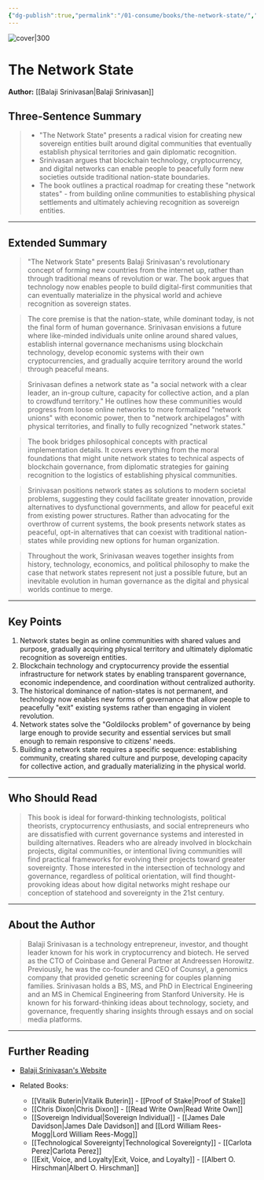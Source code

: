 ```yaml
---
{"dg-publish":true,"permalink":"/01-consume/books/the-network-state/","title":"The Network State","tags":["crypto","cryptocurrency","blockchain-technology","governance","decentralized-governance","digital-society"]}
---
```



![cover|300](https://m.media-amazon.com/images/I/71ZeCLHRzvL._SL1500_.jpg)

# The Network State
**Author:** [[Balaji Srinivasan\|Balaji Srinivasan]]

## Three-Sentence Summary

> - "The Network State" presents a radical vision for creating new sovereign entities built around digital communities that eventually establish physical territories and gain diplomatic recognition.
> - Srinivasan argues that blockchain technology, cryptocurrency, and digital networks can enable people to peacefully form new societies outside traditional nation-state boundaries.
> - The book outlines a practical roadmap for creating these "network states" - from building online communities to establishing physical settlements and ultimately achieving recognition as sovereign entities.

---

## Extended Summary

> "The Network State" presents Balaji Srinivasan's revolutionary concept of forming new countries from the internet up, rather than through traditional means of revolution or war. The book argues that technology now enables people to build digital-first communities that can eventually materialize in the physical world and achieve recognition as sovereign states.

> The core premise is that the nation-state, while dominant today, is not the final form of human governance. Srinivasan envisions a future where like-minded individuals unite online around shared values, establish internal governance mechanisms using blockchain technology, develop economic systems with their own cryptocurrencies, and gradually acquire territory around the world through peaceful means.

> Srinivasan defines a network state as "a social network with a clear leader, an in-group culture, capacity for collective action, and a plan to crowdfund territory." He outlines how these communities would progress from loose online networks to more formalized "network unions" with economic power, then to "network archipelagos" with physical territories, and finally to fully recognized "network states."

> The book bridges philosophical concepts with practical implementation details. It covers everything from the moral foundations that might unite network states to technical aspects of blockchain governance, from diplomatic strategies for gaining recognition to the logistics of establishing physical communities.

> Srinivasan positions network states as solutions to modern societal problems, suggesting they could facilitate greater innovation, provide alternatives to dysfunctional governments, and allow for peaceful exit from existing power structures. Rather than advocating for the overthrow of current systems, the book presents network states as peaceful, opt-in alternatives that can coexist with traditional nation-states while providing new options for human organization.

> Throughout the work, Srinivasan weaves together insights from history, technology, economics, and political philosophy to make the case that network states represent not just a possible future, but an inevitable evolution in human governance as the digital and physical worlds continue to merge.

---

## Key Points

1. Network states begin as online communities with shared values and purpose, gradually acquiring physical territory and ultimately diplomatic recognition as sovereign entities.
2. Blockchain technology and cryptocurrency provide the essential infrastructure for network states by enabling transparent governance, economic independence, and coordination without centralized authority.
3. The historical dominance of nation-states is not permanent, and technology now enables new forms of governance that allow people to peacefully "exit" existing systems rather than engaging in violent revolution.
4. Network states solve the "Goldilocks problem" of governance by being large enough to provide security and essential services but small enough to remain responsive to citizens' needs.
5. Building a network state requires a specific sequence: establishing community, creating shared culture and purpose, developing capacity for collective action, and gradually materializing in the physical world.

---

## Who Should Read

> This book is ideal for forward-thinking technologists, political theorists, cryptocurrency enthusiasts, and social entrepreneurs who are dissatisfied with current governance systems and interested in building alternatives. Readers who are already involved in blockchain projects, digital communities, or intentional living communities will find practical frameworks for evolving their projects toward greater sovereignty. Those interested in the intersection of technology and governance, regardless of political orientation, will find thought-provoking ideas about how digital networks might reshape our conception of statehood and sovereignty in the 21st century.

---

## About the Author

> Balaji Srinivasan is a technology entrepreneur, investor, and thought leader known for his work in cryptocurrency and biotech. He served as the CTO of Coinbase and General Partner at Andreessen Horowitz. Previously, he was the co-founder and CEO of Counsyl, a genomics company that provided genetic screening for couples planning families. Srinivasan holds a BS, MS, and PhD in Electrical Engineering and an MS in Chemical Engineering from Stanford University. He is known for his forward-thinking ideas about technology, society, and governance, frequently sharing insights through essays and on social media platforms.

---

## Further Reading

- [Balaji Srinivasan's Website](https://balajis.com)

- Related Books:
	- [[Vitalik Buterin\|Vitalik Buterin]] -  [[Proof of Stake\|Proof of Stake]]
	- [[Chris Dixon\|Chris Dixon]] - [[Read Write Own\|Read Write Own]]
    - [[Sovereign Individual\|Sovereign Individual]] - [[James Dale Davidson\|James Dale Davidson]] and [[Lord William Rees-Mogg\|Lord William Rees-Mogg]]
    - [[Technological Sovereignty\|Technological Sovereignty]] - [[Carlota Perez\|Carlota Perez]]
    - [[Exit, Voice, and Loyalty\|Exit, Voice, and Loyalty]] - [[Albert O. Hirschman\|Albert O. Hirschman]]